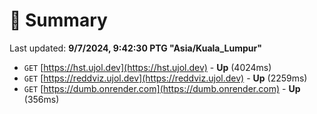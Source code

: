 # 📖 Summary
Last updated: **9/7/2024, 9:42:30 PTG "Asia/Kuala_Lumpur"**

- `GET` [https://hst.ujol.dev](https://hst.ujol.dev) - **Up** (4024ms)
- `GET` [https://reddviz.ujol.dev](https://reddviz.ujol.dev) - **Up** (2259ms)
- `GET` [https://dumb.onrender.com](https://dumb.onrender.com) - **Up** (356ms)
